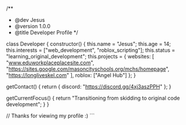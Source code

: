 /**
 * @dev Jesus
 * @version 1.0.0
 * @title Developer Profile
 */

class Developer {
  constructor() {
    this.name = "Jesus";
    this.age = 14;
    this.interests = ["web_development", "roblox_scripting"];
    this.status = "learning_original_development";
    this.projects = {
      websites: [
        "www.eduworkplaceplacesite.com",
        "https://sites.google.com/masoncityschools.org/mchs/homepage",
        "https://longliveskel.com"
      ],
      roblox: ["Angel Hub"]
    };
  }

  getContact() {
    return {
      discord: "https://discord.gg/4xj3aszPPH"
    };
  }

  getCurrentFocus() {
    return "Transitioning from skidding to original code development";
  }
}

// Thanks for viewing my profile :)
\`\`\`

